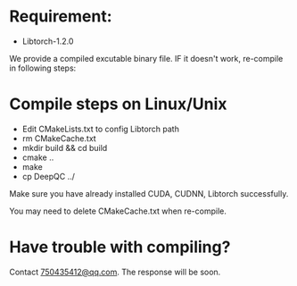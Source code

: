 #  Requirement:

 *   Libtorch-1.2.0


We provide a compiled excutable binary file. IF it doesn't work, re-compile in following steps:

# Compile steps on Linux/Unix

*   Edit CMakeLists.txt to config Libtorch path
*   rm CMakeCache.txt
*   mkdir build && cd build
*   cmake ..
*   make
*   cp DeepQC ../

Make sure you have already installed CUDA, CUDNN, Libtorch successfully.

You may need to delete CMakeCache.txt when re-compile. 


# Have trouble with compiling?

Contact 750435412@qq.com. The response will be soon.
